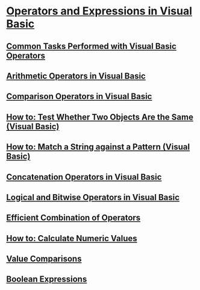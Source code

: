 # [Operators and Expressions in Visual Basic](index.md)
## [Common Tasks Performed with Visual Basic Operators](common-tasks-performed-with-visual-basic-operators.md)
## [Arithmetic Operators in Visual Basic](arithmetic-operators.md)
## [Comparison Operators in Visual Basic](TocOutOfQuery)
## [How to: Test Whether Two Objects Are the Same (Visual Basic)](how-to-test-whether-two-objects-are-the-same.md)
## [How to: Match a String against a Pattern (Visual Basic)](how-to-match-a-string-against-a-pattern.md)
## [Concatenation Operators in Visual Basic](TocOutOfQuery)
## [Logical and Bitwise Operators in Visual Basic](logical-and-bitwise-operators.md)
## [Efficient Combination of Operators](TocOutOfQuery)
## [How to: Calculate Numeric Values](TocOutOfQuery)
## [Value Comparisons](TocOutOfQuery)
## [Boolean Expressions](TocOutOfQuery)
